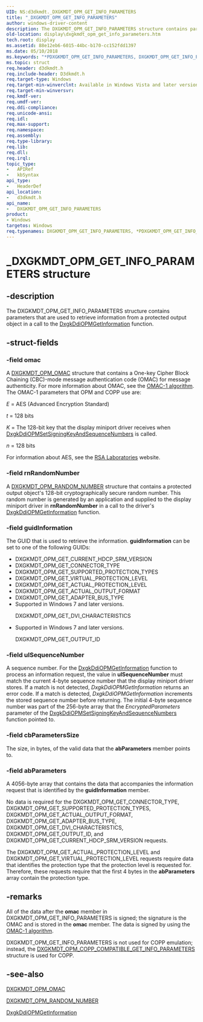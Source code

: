 ```yaml
---
UID: NS:d3dkmdt._DXGKMDT_OPM_GET_INFO_PARAMETERS
title: "_DXGKMDT_OPM_GET_INFO_PARAMETERS"
author: windows-driver-content
description: The DXGKMDT_OPM_GET_INFO_PARAMETERS structure contains parameters that are used to retrieve information from a protected output object in a call to the DxgkDdiOPMGetInformation function.
old-location: display\dxgkmdt_opm_get_info_parameters.htm
tech.root: display
ms.assetid: 88e12eb6-6015-44bc-b170-cc152fdd1397
ms.date: 05/10/2018
ms.keywords: "*PDXGKMDT_OPM_GET_INFO_PARAMETERS, DXGKMDT_OPM_GET_INFO_PARAMETERS, DXGKMDT_OPM_GET_INFO_PARAMETERS structure [Display Devices], DmStructs_e6abe7a0-8285-4f66-97a3-d2c04c70bcd3.xml, PDXGKMDT_OPM_GET_INFO_PARAMETERS, PDXGKMDT_OPM_GET_INFO_PARAMETERS structure pointer [Display Devices], _DXGKMDT_OPM_GET_INFO_PARAMETERS, d3dkmdt/DXGKMDT_OPM_GET_INFO_PARAMETERS, d3dkmdt/PDXGKMDT_OPM_GET_INFO_PARAMETERS, display.dxgkmdt_opm_get_info_parameters"
ms.topic: struct
req.header: d3dkmdt.h
req.include-header: D3dkmdt.h
req.target-type: Windows
req.target-min-winverclnt: Available in Windows Vista and later versions of the Windows operating systems.
req.target-min-winversvr: 
req.kmdf-ver: 
req.umdf-ver: 
req.ddi-compliance: 
req.unicode-ansi: 
req.idl: 
req.max-support: 
req.namespace: 
req.assembly: 
req.type-library: 
req.lib: 
req.dll: 
req.irql: 
topic_type:
-	APIRef
-	kbSyntax
api_type:
-	HeaderDef
api_location:
-	d3dkmdt.h
api_name:
-	DXGKMDT_OPM_GET_INFO_PARAMETERS
product:
- Windows
targetos: Windows
req.typenames: DXGKMDT_OPM_GET_INFO_PARAMETERS, *PDXGKMDT_OPM_GET_INFO_PARAMETERS
---
```


# _DXGKMDT_OPM_GET_INFO_PARAMETERS structure


## -description


The DXGKMDT_OPM_GET_INFO_PARAMETERS structure contains parameters that are used to retrieve information from a protected output object in a call to the <a href="https://msdn.microsoft.com/3d6559e5-776e-4fc0-b99a-8818cbcc289d">DxgkDdiOPMGetInformation</a> function.


## -struct-fields




### -field omac

A <a href="https://msdn.microsoft.com/library/windows/hardware/ff560887">DXGKMDT_OPM_OMAC</a> structure that contains a One-key Cipher Block Chaining (CBC)-mode message authentication code (OMAC) for message authenticity. For more information about OMAC, see the <a href="https://go.microsoft.com/fwlink/p/?linkid=70417">OMAC-1 algorithm</a>. The OMAC-1 parameters that OPM and COPP use are:

<i>E</i> = AES (Advanced Encryption Standard)

<i>t</i> = 128 bits

<i>K</i> = The 128-bit key that the display miniport driver receives when <a href="https://msdn.microsoft.com/285521c7-4034-4db8-9441-6c4eaee27ee3">DxgkDdiOPMSetSigningKeyAndSequenceNumbers</a> is called.

<i>n</i> = 128 bits 

For information about AES, see the <a href="https://go.microsoft.com/fwlink/p/?linkid=70411">RSA Laboratories</a> website. 


### -field rnRandomNumber

A <a href="https://msdn.microsoft.com/library/windows/hardware/ff560906">DXGKMDT_OPM_RANDOM_NUMBER</a> structure that contains a protected output object's 128-bit cryptographically secure random number. This random number is generated by an application and supplied to the display miniport driver in <b>rnRandomNumber</b> in a call to the driver's <a href="https://msdn.microsoft.com/3d6559e5-776e-4fc0-b99a-8818cbcc289d">DxgkDdiOPMGetInformation</a> function.   


### -field guidInformation

The GUID that is used to retrieve the information. <b>guidInformation</b> can be set to one of the following GUIDs:

<ul>
<li>
DXGKMDT_OPM_GET_CURRENT_HDCP_SRM_VERSION

</li>
<li>
DXGKMDT_OPM_GET_CONNECTOR_TYPE

</li>
<li>
DXGKMDT_OPM_GET_SUPPORTED_PROTECTION_TYPES

</li>
<li>
DXGKMDT_OPM_GET_VIRTUAL_PROTECTION_LEVEL

</li>
<li>
DXGKMDT_OPM_GET_ACTUAL_PROTECTION_LEVEL

</li>
<li>
DXGKMDT_OPM_GET_ACTUAL_OUTPUT_FORMAT

</li>
<li>
DXGKMDT_OPM_GET_ADAPTER_BUS_TYPE

</li>
<li>
Supported in Windows 7 and later versions.

DXGKMDT_OPM_GET_DVI_CHARACTERISTICS

</li>
<li>
Supported in Windows 7 and later versions.

DXGKMDT_OPM_GET_OUTPUT_ID

</li>
</ul>

### -field ulSequenceNumber

A sequence number. For the <a href="https://msdn.microsoft.com/3d6559e5-776e-4fc0-b99a-8818cbcc289d">DxgkDdiOPMGetInformation</a> function to process an information request, the value in <b>ulSequenceNumber</b> must match the current 4-byte sequence number that the display miniport driver stores. If a match is not detected, <i>DxgkDdiOPMGetInformation</i> returns an error code. If a match is detected, <i>DxgkDdiOPMGetInformation</i> increments the stored sequence number before returning. The initial 4-byte sequence number was part of the 256-byte array that the <i>EncryptedParameters</i> parameter of the <a href="https://msdn.microsoft.com/285521c7-4034-4db8-9441-6c4eaee27ee3">DxgkDdiOPMSetSigningKeyAndSequenceNumbers</a> function pointed to. 


### -field cbParametersSize

The size, in bytes, of the valid data that the <b>abParameters</b> member points to. 


### -field abParameters

A 4056-byte array that contains the data that accompanies the information request that is identified by the <b>guidInformation</b> member. 

No data is required for the DXGKMDT_OPM_GET_CONNECTOR_TYPE, DXGKMDT_OPM_GET_SUPPORTED_PROTECTION_TYPES, DXGKMDT_OPM_GET_ACTUAL_OUTPUT_FORMAT, DXGKMDT_OPM_GET_ADAPTER_BUS_TYPE, DXGKMDT_OPM_GET_DVI_CHARACTERISTICS, DXGKMDT_OPM_GET_OUTPUT_ID, and DXGKMDT_OPM_GET_CURRENT_HDCP_SRM_VERSION requests.

The DXGKMDT_OPM_GET_ACTUAL_PROTECTION_LEVEL and DXGKMDT_OPM_GET_VIRTUAL_PROTECTION_LEVEL requests require data that identifies the protection type that the protection level is requested for. Therefore, these requests require that the first 4 bytes in the <b>abParameters</b> array contain the protection type. 


## -remarks



All of the data after the <b>omac</b> member in DXGKMDT_OPM_GET_INFO_PARAMETERS is signed; the signature is the OMAC and is stored in the <b>omac</b> member. The data is signed by using the <a href="https://go.microsoft.com/fwlink/p/?linkid=70417">OMAC-1 algorithm</a>. 

DXGKMDT_OPM_GET_INFO_PARAMETERS is not used for COPP emulation; instead, the <a href="https://msdn.microsoft.com/library/windows/hardware/ff560859">DXGKMDT_OPM_COPP_COMPATIBLE_GET_INFO_PARAMETERS</a> structure is used for COPP. 




## -see-also




<a href="https://msdn.microsoft.com/library/windows/hardware/ff560887">DXGKMDT_OPM_OMAC</a>



<a href="https://msdn.microsoft.com/library/windows/hardware/ff560906">DXGKMDT_OPM_RANDOM_NUMBER</a>



<a href="https://msdn.microsoft.com/3d6559e5-776e-4fc0-b99a-8818cbcc289d">DxgkDdiOPMGetInformation</a>
 

 

